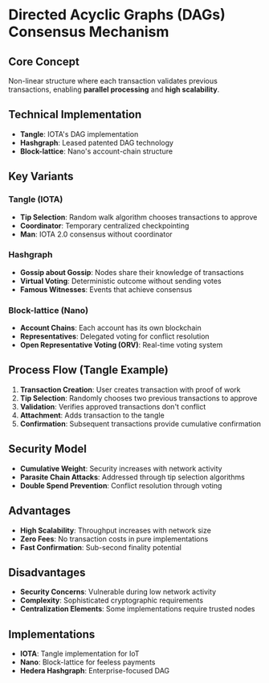 # Directed Acyclic Graphs (DAGs) Consensus Mechanism
## Core Concept
Non-linear structure where each transaction validates previous transactions, enabling **parallel processing** and **high scalability**.

## Technical Implementation
- **Tangle**: IOTA's DAG implementation
- **Hashgraph**: Leased patented DAG technology
- **Block-lattice**: Nano's account-chain structure

## Key Variants
### Tangle (IOTA)
- **Tip Selection**: Random walk algorithm chooses transactions to approve
- **Coordinator**: Temporary centralized checkpointing
- **Man**: IOTA 2.0 consensus without coordinator

### Hashgraph
- **Gossip about Gossip**: Nodes share their knowledge of transactions
- **Virtual Voting**: Deterministic outcome without sending votes
- **Famous Witnesses**: Events that achieve consensus

### Block-lattice (Nano)
- **Account Chains**: Each account has its own blockchain
- **Representatives**: Delegated voting for conflict resolution
- **Open Representative Voting (ORV)**: Real-time voting system

## Process Flow (Tangle Example)
1. **Transaction Creation**: User creates transaction with proof of work
2. **Tip Selection**: Randomly chooses two previous transactions to approve
3. **Validation**: Verifies approved transactions don't conflict
4. **Attachment**: Adds transaction to the tangle
5. **Confirmation**: Subsequent transactions provide cumulative confirmation

## Security Model
- **Cumulative Weight**: Security increases with network activity
- **Parasite Chain Attacks**: Addressed through tip selection algorithms
- **Double Spend Prevention**: Conflict resolution through voting

## Advantages
- **High Scalability**: Throughput increases with network size
- **Zero Fees**: No transaction costs in pure implementations
- **Fast Confirmation**: Sub-second finality potential

## Disadvantages
- **Security Concerns**: Vulnerable during low network activity
- **Complexity**: Sophisticated cryptographic requirements
- **Centralization Elements**: Some implementations require trusted nodes

## Implementations
- **IOTA**: Tangle implementation for IoT
- **Nano**: Block-lattice for feeless payments
- **Hedera Hashgraph**: Enterprise-focused DAG